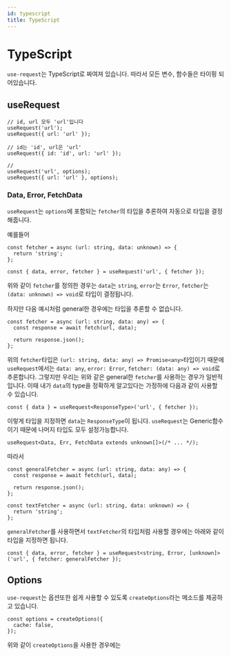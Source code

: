 ```yaml
---
id: typescript
title: TypeScript
---
```


# TypeScript
`use-request`는 TypeScript로 짜여져 있습니다. 따라서 모든 변수, 함수들은 타이핑 되어있습니다.

## useRequest
```tsx
// id, url 모두 'url'입니다
useRequest('url');
useRequest({ url: 'url' });

// id는 'id', url은 'url'
useRequest({ id: 'id', url: 'url' });

// 
useRequest('url', options);
useRequest({ url: 'url' }, options);
```

### Data, Error, FetchData
`useRequest`는 `options`에 포함되는 `fetcher`의 타입을 추론하여 자동으로 타입을 결정해줍니다.

예를들어
```tsx
const fetcher = async (url: string, data: unknown) => {
  return 'string';
};

const { data, error, fetcher } = useRequest('url', { fetcher });
```
위와 같이 `fetcher`를 정의한 경우는 `data`는 `string`, `error`는 `Error`, `fetcher`는 `(data: unknown) => void`로 타입이 결정됩니다.

하지만 다음 예시처럼 general한 경우에는 타입을 추론할 수 없습니다.
```tsx
const fetcher = async (url: string, data: any) => {
  const response = await fetch(url, data);

  return response.json();
};
```
위의 `fetcher`타입은 `(url: string, data: any) => Promise<any>`타입이기 때문에 `useRequest`에서는 `data: any`, `error: Error`, `fetcher: (data: any) => void`로 추론합니다. 그렇지만 우리는 위와 같은 general한 `fetcher`를 사용하는 경우가 일반적입니다. 이때 내가 `data`의 type을 정확하게 알고있다는 가정하에 다음과 같이 사용할 수 있습니다.

```tsx
const { data } = useRequest<ResponseType>('url', { fetcher });
```
이렇게 타입을 지정하면 `data`는 `ResponseType`이 됩니다. `useRequest`는 Generic함수이기 때문에 나머지 타입도 모두 설정가능합니다.
```tsx
useRequest<Data, Err, FetchData extends unknown[]>(/* ... */);
```
따라서 
```tsx title="generalFetcher.ts"
const generalFetcher = async (url: string, data: any) => {
  const response = await fetch(url, data);

  return response.json();
};
```
```tsx title="textFetcher.ts"
const textFetcher = async (url: string, data: unknown) => {
  return 'string';
};
```
`generalFetcher`를 사용하면서 `textFetcher`의 타입처럼 사용할 경우에는 아래와 같이 타입을 지정하면 됩니다.
```tsx
const { data, error, fetcher } = useRequest<string, Error, [unknown]>('url', { fetcher: generalFetcher });
```

## Options
`use-request`는 옵션또한 쉽게 사용할 수 있도록 `createOptions`라는 메소드를 제공하고 있습니다.

```tsx
const options = createOptions({
  cache: false,
});
```
위와 같이 `createOptions`을 사용한 경우에는 
